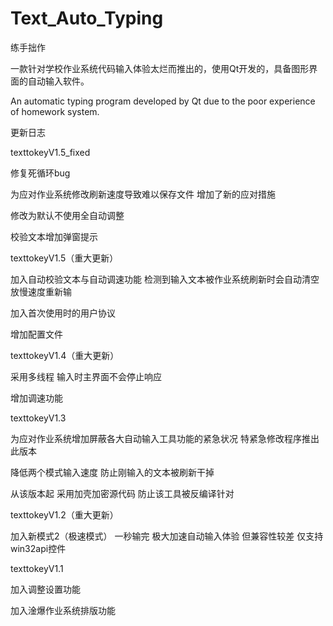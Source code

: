 # Text_Auto_Typing

练手拙作


一款针对学校作业系统代码输入体验太烂而推出的，使用Qt开发的，具备图形界面的自动输入软件。

An automatic typing program developed by Qt due to the poor experience of homework system.


更新日志

texttokeyV1.5_fixed

修复死循环bug

为应对作业系统修改刷新速度导致难以保存文件 增加了新的应对措施

修改为默认不使用全自动调整

校验文本增加弹窗提示

texttokeyV1.5（重大更新）

加入自动校验文本与自动调速功能 检测到输入文本被作业系统刷新时会自动清空放慢速度重新输

加入首次使用时的用户协议

增加配置文件

texttokeyV1.4（重大更新）

采用多线程 输入时主界面不会停止响应

增加调速功能

texttokeyV1.3

为应对作业系统增加屏蔽各大自动输入工具功能的紧急状况 特紧急修改程序推出此版本

降低两个模式输入速度 防止刚输入的文本被刷新干掉

从该版本起 采用加壳加密源代码 防止该工具被反编译针对

texttokeyV1.2（重大更新）

加入新模式2（极速模式） 一秒输完 极大加速自动输入体验 但兼容性较差 仅支持win32api控件

texttokeyV1.1

加入调整设置功能

加入淦爆作业系统排版功能
